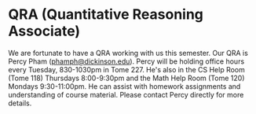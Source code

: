 # QRA (Quantitative Reasoning Associate)

We are fortunate to have a QRA working with us this semester. Our QRA
is Percy Pham (phamph@dickinson.edu). Percy will be holding office
hours every Tuesday, 830-1030pm in Tome 227. He's also in the CS Help
Room (Tome 118) Thursdays 8:00-9:30pm and the Math Help Room (Tome
120) Mondays 9:30-11:00pm.  He can assist with homework assignments
and understanding of course material. Please contact Percy directly
for more details.
